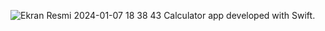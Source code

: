 ![Ekran Resmi 2024-01-07 18 38 43](https://github.com/ayylmazslmn/CalculatorApp/assets/101000802/dd03a678-0f11-45aa-9b9a-bf59977fd2b8)
Calculator app developed with Swift.
